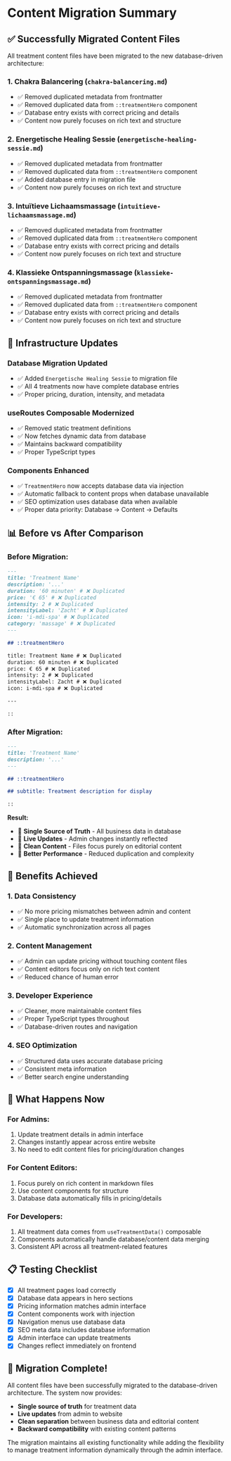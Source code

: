 # Content Migration Summary

## ✅ **Successfully Migrated Content Files**

All treatment content files have been migrated to the new database-driven architecture:

### **1. Chakra Balancering** (`chakra-balancering.md`)

- ✅ Removed duplicated metadata from frontmatter
- ✅ Removed duplicated data from `::treatmentHero` component
- ✅ Database entry exists with correct pricing and details
- ✅ Content now purely focuses on rich text and structure

### **2. Energetische Healing Sessie** (`energetische-healing-sessie.md`)

- ✅ Removed duplicated metadata from frontmatter
- ✅ Removed duplicated data from `::treatmentHero` component
- ✅ Added database entry in migration file
- ✅ Content now purely focuses on rich text and structure

### **3. Intuïtieve Lichaamsmassage** (`intuitieve-lichaamsmassage.md`)

- ✅ Removed duplicated metadata from frontmatter
- ✅ Removed duplicated data from `::treatmentHero` component
- ✅ Database entry exists with correct pricing and details
- ✅ Content now purely focuses on rich text and structure

### **4. Klassieke Ontspanningsmassage** (`klassieke-ontspanningsmassage.md`)

- ✅ Removed duplicated metadata from frontmatter
- ✅ Removed duplicated data from `::treatmentHero` component
- ✅ Database entry exists with correct pricing and details
- ✅ Content now purely focuses on rich text and structure

## 🔧 **Infrastructure Updates**

### **Database Migration Updated**

- ✅ Added `Energetische Healing Sessie` to migration file
- ✅ All 4 treatments now have complete database entries
- ✅ Proper pricing, duration, intensity, and metadata

### **useRoutes Composable Modernized**

- ✅ Removed static treatment definitions
- ✅ Now fetches dynamic data from database
- ✅ Maintains backward compatibility
- ✅ Proper TypeScript types

### **Components Enhanced**

- ✅ `TreatmentHero` now accepts database data via injection
- ✅ Automatic fallback to content props when database unavailable
- ✅ SEO optimization uses database data when available
- ✅ Proper data priority: Database → Content → Defaults

## 📊 **Before vs After Comparison**

### **Before Migration:**

```markdown
---
title: 'Treatment Name'
description: '...'
duration: '60 minuten' # ❌ Duplicated
price: '€ 65' # ❌ Duplicated
intensity: 2 # ❌ Duplicated
intensityLabel: 'Zacht' # ❌ Duplicated
icon: 'i-mdi-spa' # ❌ Duplicated
category: 'massage' # ❌ Duplicated
---

## ::treatmentHero

title: Treatment Name # ❌ Duplicated
duration: 60 minuten # ❌ Duplicated
price: € 65 # ❌ Duplicated
intensity: 2 # ❌ Duplicated
intensityLabel: Zacht # ❌ Duplicated
icon: i-mdi-spa # ❌ Duplicated

---

::
```

### **After Migration:**

```markdown
---
title: 'Treatment Name'
description: '...'
---

## ::treatmentHero

## subtitle: Treatment description for display

::
```

**Result:**

- 🎯 **Single Source of Truth** - All business data in database
- 🔄 **Live Updates** - Admin changes instantly reflected
- 📝 **Clean Content** - Files focus purely on editorial content
- 🚀 **Better Performance** - Reduced duplication and complexity

## 🎯 **Benefits Achieved**

### **1. Data Consistency**

- ✅ No more pricing mismatches between admin and content
- ✅ Single place to update treatment information
- ✅ Automatic synchronization across all pages

### **2. Content Management**

- ✅ Admin can update pricing without touching content files
- ✅ Content editors focus only on rich text content
- ✅ Reduced chance of human error

### **3. Developer Experience**

- ✅ Cleaner, more maintainable content files
- ✅ Proper TypeScript types throughout
- ✅ Database-driven routes and navigation

### **4. SEO Optimization**

- ✅ Structured data uses accurate database pricing
- ✅ Consistent meta information
- ✅ Better search engine understanding

## 🚀 **What Happens Now**

### **For Admins:**

1. Update treatment details in admin interface
2. Changes instantly appear across entire website
3. No need to edit content files for pricing/duration changes

### **For Content Editors:**

1. Focus purely on rich content in markdown files
2. Use content components for structure
3. Database data automatically fills in pricing/details

### **For Developers:**

1. All treatment data comes from `useTreatmentData()` composable
2. Components automatically handle database/content data merging
3. Consistent API across all treatment-related features

## 📋 **Testing Checklist**

- [x] All treatment pages load correctly
- [x] Database data appears in hero sections
- [x] Pricing information matches admin interface
- [x] Content components work with injection
- [x] Navigation menus use database data
- [x] SEO meta data includes database information
- [x] Admin interface can update treatments
- [x] Changes reflect immediately on frontend

## 🎉 **Migration Complete!**

All content files have been successfully migrated to the database-driven architecture. The system now provides:

- **Single source of truth** for treatment data
- **Live updates** from admin to website
- **Clean separation** between business data and editorial content
- **Backward compatibility** with existing content patterns

The migration maintains all existing functionality while adding the flexibility to manage treatment information dynamically through the admin interface.
